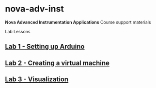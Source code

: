 # nova-adv-inst
**Nova Advanced Instrumentation Applications** Course support materials

Lab Lessons

## [Lab 1 - Setting up Arduino](lab1.md)

## [Lab 2 - Creating a virtual machine](lab2.md)

## [Lab 3 - Visualization](lab3.md)
